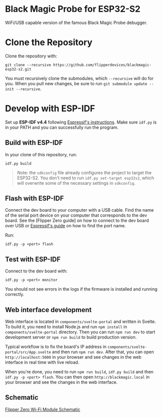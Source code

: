 # Black Magic Probe for ESP32-S2

WiFi/USB capable version of the famous Black Magic Probe debugger.

# Clone the Repository

Clone the repository with:
```shell
git clone --recursive https://github.com/flipperdevices/blackmagic-esp32-s2.git
```

You must recursively clone the submodules, which `--recursive` will do for you. When you pull new changes, be sure to run `git submodule update --init --recursive`.

# Develop with ESP-IDF

Set up __ESP-IDF v4.4__ following [Espressif's instructions](https://docs.espressif.com/projects/esp-idf/en/release-v4.4/esp32/get-started/index.html). Make sure `idf.py` is in your PATH and you can successfully run the program.

## Build with ESP-IDF

In your clone of this repository, run:
```shell
idf.py build
```
> Note: the `sdkconfig` file already configures the project to target the ESP32-S2. You don't need to run `idf.py set-target esp32s2`, which will overwrite some of the necessary settings in `sdkconfig`.

## Flash with ESP-IDF

Connect the dev board to your computer with a USB cable. Find the name of the serial port device on your computer that corresponds to the dev board. See the [Flipper Zero guide] on how to connect to the dev board over USB or [Espressif's guide](https://docs.espressif.com/projects/esp-idf/en/latest/esp32/get-started/establish-serial-connection.html) on how to find the port name.

Run:
```shell
idf.py -p <port> flash
```

## Test with ESP-IDF

Connect to the dev board with:
```shell
idf.py -p <port> monitor
```

You should not see errors in the logs if the firmware is installed and running correctly. 

## Web interface development

Web interface is located in `components/svelte-portal` and written in Svelte. To build it, you need to install Node.js and run `npm install` in `components/svelte-portal` directory. Then you can run `npm run dev` to start development server or `npm run build` to build production version.

Typical workflow is to fix the board's IP address in `components/svelte-portal/src/App.svelte` and then run `npm run dev`. After that, you can open `http://localhost:5000` in your browser and see changes in the web interface in real time with live reload.

When you're done, you need to run `npm run build`, `idf.py build` and then `idf.py -p <port> flash`. You can then open `http://blackmagic.local` in your browser and see the changes in the web interface.

## Schematic

[Flipper Zero Wi-Fi Module Schematic](https://cdn.flipperzero.one/Flipper_Zero_WI-FI_Module_V1_Schematic.PDF)

